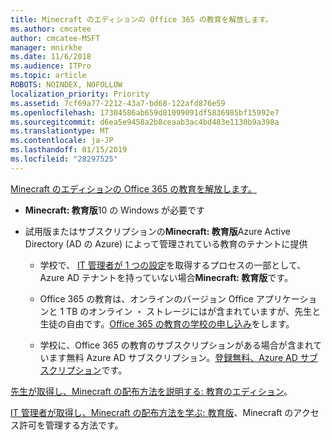 ```yaml
---
title: Minecraft のエディションの Office 365 の教育を解放します。
ms.author: cmcatee
author: cmcatee-MSFT
manager: mnirkhe
ms.date: 11/6/2018
ms.audience: ITPro
ms.topic: article
ROBOTS: NOINDEX, NOFOLLOW
localization_priority: Priority
ms.assetid: 7cf69a77-2212-43a7-bd68-122afd876e59
ms.openlocfilehash: 17304586ab659d81099091df5836985bf15992e7
ms.sourcegitcommit: d6ea5e9458a2b8ceaab3ac4bd483e1130b9a398a
ms.translationtype: MT
ms.contentlocale: ja-JP
ms.lasthandoff: 01/15/2019
ms.locfileid: "28297525"
---
```

[Minecraft のエディションの Office 365 の教育を解放します。](https://docs.microsoft.com/en-us/education/windows/get-minecraft-for-education)
  
- **Minecraft: 教育版**10 の Windows が必要です 
    
- 試用版またはサブスクリプションの**Minecraft: 教育版**Azure Active Directory (AD の Azure) によって管理されている教育のテナントに提供 
    
  - 学校で、 [IT 管理者が 1 つの設定](https://docs.microsoft.com/en-us/education/windows/school-get-minecraft)を取得するプロセスの一部として、Azure AD テナントを持っていない場合**Minecraft: 教育版**です。
    
  - Office 365 の教育は、オンラインのバージョン Office アプリケーションと 1 TB のオンライン ・ ストレージにはが含まれていますが、先生と生徒の自由です。[Office 365 の教育の学校の申し込み](https://products.office.com/academic/office-365-education-plan)をします。
    
  - 学校に、Office 365 の教育のサブスクリプションがある場合が含まれています無料 Azure AD サブスクリプション。[登録無料、Azure AD サブスクリプション](https://msdn.microsoft.com/library/windows/hardware/mt703369%28v=vs.85%29.aspx)です。
    
[先生が取得し、Minecraft の配布方法を説明する: 教育のエディション](https://docs.microsoft.com/en-us/education/windows/teacher-get-minecraft)。
  
[IT 管理者が取得し、Minecraft の配布方法を学ぶ: 教育版](https://docs.microsoft.com/en-us/education/windows/school-get-minecraft)、Minecraft のアクセス許可を管理する方法です。
  

